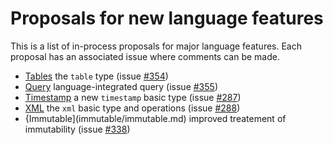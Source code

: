 # Proposals for new language features

This is a list of in-process proposals for major language features. Each proposal has an associated issue where comments can be made.
  
  * [Tables](table/table.md) the `table` type (issue [#354](https://github.com/ballerina-platform/ballerina-spec/issues/354))
  * [Query](query/query.md) language-integrated query (issue [#355](https://github.com/ballerina-platform/ballerina-spec/issues/355))
  * [Timestamp](timestamp/timestamp.md) a new `timestamp` basic type (issue [#287](https://github.com/ballerina-platform/ballerina-spec/issues/287))
  * [XML](xml/xml.md) the `xml` basic type and operations (issue [#288](https://github.com/ballerina-platform/ballerina-spec/issues/288))
  * {Immutable](immutable/immutable.md) improved treatement of immutability (issue [#338](https://github.com/ballerina-platform/ballerina-spec/issues/338))
